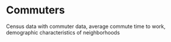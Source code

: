 # Commuters
Census data with commuter data, average commute time to work, demographic characteristics of neighborhoods
